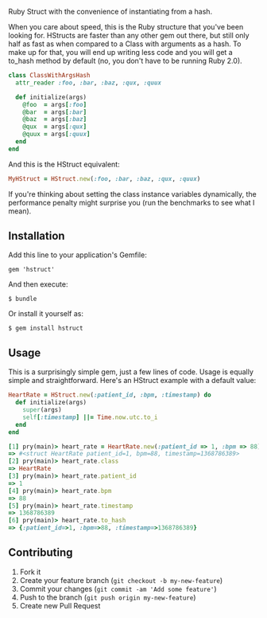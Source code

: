 Ruby Struct with the convenience of instantiating from a hash.

When you care about speed, this is the Ruby structure that you've been
looking for. HStructs are faster than any other gem out there, but still
only half as fast as when compared to a Class with arguments as a hash.
To make up for that, you will end up writing less code and you will get
a to_hash method by default (no, you don't have to be running Ruby 2.0).

```ruby
class ClassWithArgsHash
  attr_reader :foo, :bar, :baz, :qux, :quux

  def initialize(args)
    @foo  = args[:foo]
    @bar  = args[:bar]
    @baz  = args[:baz]
    @qux  = args[:qux]
    @quux = args[:quux]
  end
end

```

And this is the HStruct equivalent:

```ruby
MyHStruct = HStruct.new(:foo, :bar, :baz, :qux, :quux)
```

If you're thinking about setting the class instance variables
dynamically, the performance penalty might surprise you (run the
benchmarks to see what I mean).

## Installation

Add this line to your application's Gemfile:

    gem 'hstruct'

And then execute:

    $ bundle

Or install it yourself as:

    $ gem install hstruct

## Usage

This is a surprisingly simple gem, just a few lines of code. Usage is
equally simple and straightforward. Here's an HStruct example with a
default value:

```ruby
HeartRate = HStruct.new(:patient_id, :bpm, :timestamp) do
  def initialize(args)
    super(args)
    self[:timestamp] ||= Time.now.utc.to_i
  end
end

[1] pry(main)> heart_rate = HeartRate.new(:patient_id => 1, :bpm => 88)
=> #<struct HeartRate patient_id=1, bpm=88, timestamp=1368786389>
[2] pry(main)> heart_rate.class
=> HeartRate
[3] pry(main)> heart_rate.patient_id
=> 1
[4] pry(main)> heart_rate.bpm
=> 88
[5] pry(main)> heart_rate.timestamp
=> 1368786389
[6] pry(main)> heart_rate.to_hash
=> {:patient_id=>1, :bpm=>88, :timestamp=>1368786389}
```

## Contributing

1. Fork it
2. Create your feature branch (`git checkout -b my-new-feature`)
3. Commit your changes (`git commit -am 'Add some feature'`)
4. Push to the branch (`git push origin my-new-feature`)
5. Create new Pull Request
